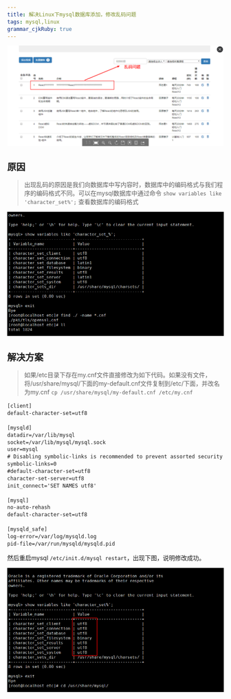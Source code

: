 ```yaml
---
title: 解决Linux下mysql数据库添加，修改乱码问题
tags: mysql,linux
grammar_cjkRuby: true
---
```

![乱码问题][1]
## 原因
> 出现乱码的原因是我们向数据库中写内容时，数据库中的编码格式与我们程序的编码格式不同。可以在mysql数据库中通过命令 `show variables like 'character_set%';` 查看数据库的编码格式

![数据库中默认的编码格式][2]

## 解决方案
> 如果/etc目录下存在my.cnf文件直接修改为如下代码。如果没有文件，将/usr/share/mysql/下面的my-default.cnf文件复制到/etc/下面，并改名为my.cnf  `cp /usr/share/mysql/my-default.cnf /etc/my.cnf`

``` xml
[client]
default-character-set=utf8

[mysqld]
datadir=/var/lib/mysql
socket=/var/lib/mysql/mysql.sock
user=mysql
# Disabling symbolic-links is recommended to prevent assorted security risks
symbolic-links=0
#default-character-set=utf8
character-set-server=utf8
init_connect='SET NAMES utf8'

[mysql]
no-auto-rehash
default-character-set=utf8

[mysqld_safe]
log-error=/var/log/mysqld.log
pid-file=/var/run/mysqld/mysqld.pid
```

然后重启mysql `/etc/init.d/mysql restart`，出现下图，说明修改成功。

![修改过后的编码格式][3]


  [1]: https://www.github.com/xiesen310/notes_Images/raw/master/images/1506403579431.jpg
  [2]: https://www.github.com/xiesen310/notes_Images/raw/master/images/1506403823295.jpg
  [3]: https://www.github.com/xiesen310/notes_Images/raw/master/images/1506403875043.jpg